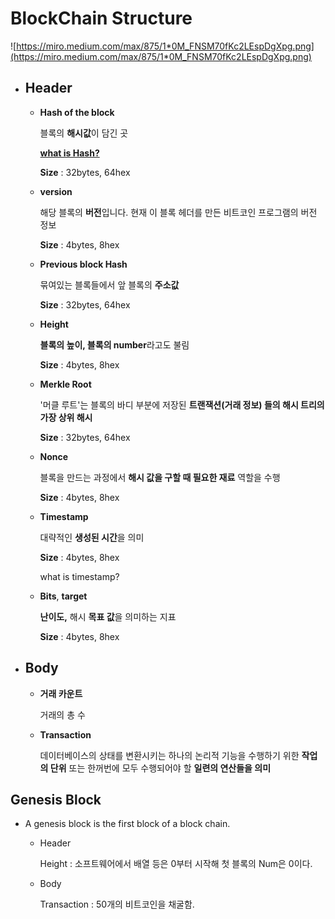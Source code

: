 # BlockChain Structure

![https://miro.medium.com/max/875/1*0M_FNSM70fKc2LEspDgXpg.png](https://miro.medium.com/max/875/1*0M_FNSM70fKc2LEspDgXpg.png)


- ## Header
    - **Hash of the block**

        블록의 **해시값**이 담긴 곳

        [**what is Hash?**](https://www.notion.so/Hash-Function-69ec2a95ccf6410a80d34ca12328f8f0)

         **Size** : 32bytes,  64hex

    - **version**

        해당 블록의 **버전**입니다. 현재 이 블록 헤더를 만든 비트코인 프로그램의 버전 정보

        **Size** : 4bytes,  8hex

    - **Previous block Hash**

        묶여있는 블록들에서 앞 블록의 **주소값**

        **Size** : 32bytes,  64hex

    - **Height**

        **블록의 높이, 블록의 number**라고도 불림

        **Size** : 4bytes,  8hex

    - **Merkle Root**

        '머클 루트'는 블록의 바디 부분에 저장된 
        **트랜잭션(거래 정보) 들의 해시 트리의 가장 상위 해시**

        **Size** : 32bytes,  64hex

    - **Nonce**

        블록을 만드는 과정에서 **해시 값을 구할 때 필요한 재료** 역할을 수행

        **Size** : 4bytes,  8hex

    - **Timestamp**

        대략적인 **생성된 시간**을 의미

        **Size** : 4bytes,  8hex

        what is timestamp?

    - **Bits**, **target**

        **난이도,** 해시 **목표 값**을 의미하는 지표

        **Size** : 4bytes,  8hex

- ## Body
    - **거래 카운트**

        거래의 총 수

    - **Transaction**

        데이터베이스의 상태를 변환시키는 하나의 논리적 기능을 수행하기 위한 **작업의 단위** 또는 한꺼번에 모두 수행되어야 할 **일련의 연산들을 의미**

## Genesis Block


- A genesis block is the first block of a block chain.


    - Header

        Height : 소프트웨어에서 배열 등은 0부터 시작해 첫 블록의 Num은 0이다.

    - Body



        Transaction : 50개의 비트코인을 채굴함.